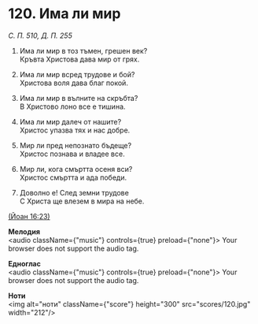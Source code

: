 # 120. Има ли мир  

*С. П. 510, Д. П. 255*  

1. Има ли мир в тоз тъмен, грешен век?  
Кръвта Христова дава мир от грях.  

2. Има ли мир всред трудове и бой?  
Христова воля дава благ покой.  

3. Има ли мир в вълните на скръбта?  
В Христово лоно все е тишина.  

4. Има ли мир далеч от нашите?  
Христос упазва тях и нас добре.  

5. Мир ли пред непознато бъдеще?  
Христос познава и владее все.  

6. Мир ли, кога смъртта осеня вси?  
Христос смъртта и ада победи.  

7. Доволно е! След земни трудове  
С Христа ще влезем в мира на небе.  

[(Йоан 16:23)](http://biblia.bg/index.php?k=43&g=16&s=23)  

__Мелодия__  
<audio className={"music"} controls={true} preload={"none"}><source src="mp3/120.mp3" type="audio/mpeg"/>
Your browser does not support the audio tag.
</audio>  

__Едноглас__  
<audio className={"music"} controls={true} preload={"none"}><source src="transp/120.mp3" type="audio/mpeg"/>
Your browser does not support the audio tag.
</audio>  

__Ноти__  
<img alt="ноти" className={"score"} height="300" src="scores/120.jpg" width="212"/>
